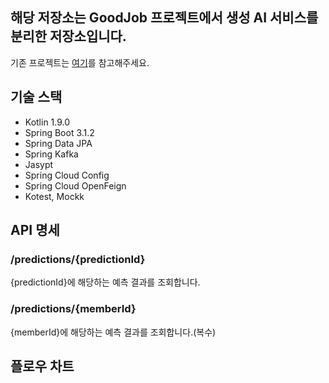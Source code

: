 ## 해당 저장소는 GoodJob 프로젝트에서 생성 AI 서비스를 분리한 저장소입니다.

기존 프로젝트는 [여기](https://github.com/waveofmymind/GoodJob)를 참고해주세요.

## 기술 스택

- Kotlin 1.9.0
- Spring Boot 3.1.2
- Spring Data JPA
- Spring Kafka
- Jasypt
- Spring Cloud Config
- Spring Cloud OpenFeign
- Kotest, Mockk

## API 명세

### /predictions/{predictionId}

{predictionId}에 해당하는 예측 결과를 조회합니다.

### /predictions/{memberId}

{memberId}에 해당하는 예측 결과를 조회합니다.(복수)

## 플로우 차트
